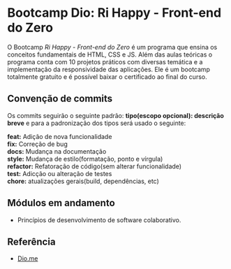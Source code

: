 
# Bootcamp Dio: Ri Happy - Front-end do Zero

O Bootcamp *Ri Happy - Front-end do Zero* é um programa que ensina os conceitos fundamentais de HTML, CSS e JS. Além das aulas teóricas o programa conta com 10 projetos práticos com diversas temática e a implementação da responsividade das aplicações.
Ele é um bootcamp totalmente gratuito e é possível baixar o certificado ao final do curso.
  
  
## Convenção de commits

Os commits seguirão o seguinte padrão: **tipo(escopo opcional): descrição breve** e para a padronização dos tipos será usado o seguinte:  

**feat:** Adição de nova funcionalidade  
**fix:** Correção de bug  
**docs:** Mudança na documentação  
**style:** Mudança de estilo(formatação, ponto e vírgula)  
**refactor:** Refatoração de código(sem alterar funcionalidade)  
**test:** Adicção ou alteração de testes  
**chore:** atualizações gerais(build, dependências, etc)  
  
  
## Módulos em andamento

- Princípios de desenvolvimento de software colaborativo.
  
  
## Referência

 - [Dio.me](https://www.dio.me/)

